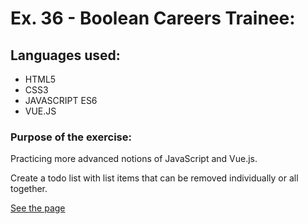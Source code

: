 # Ex. 36 - Boolean Careers Trainee:

## Languages used:

- HTML5
- CSS3
- JAVASCRIPT ES6
- VUE.JS

### Purpose of the exercise:

Practicing more advanced notions of JavaScript and Vue.js.

Create a todo list with list items that can be removed individually or all together.

[See the page](https://francesco-allera.github.io/vue-todolist)
